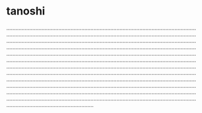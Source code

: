 # tanoshi
.........................................................................................................................................................................................................................................................................................................................................................................................................................................................................................................................................................................................................................................................................................................................................................................................................................................................................................................................................................................................................................................................................................................................................................................................................................................................................................................................................................................................................................................................................................................................................................................................................